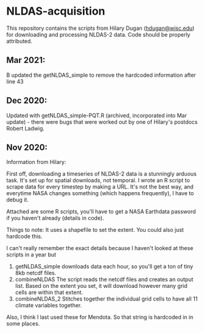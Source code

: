 # NLDAS-acquisition
This repository contains the scripts from Hilary Dugan (hdugan@wisc.edu) for downloading and processing NLDAS-2 data. Code should be properly attributed.

## Mar 2021:
B updated the getNLDAS_simple to remove the hardcoded information after line 43


## Dec 2020:
Updated with getNLDAS_simple-PQT.R (archived, incorporated into Mar update) - there were bugs that were worked out by one of Hilary's postdocs Robert Ladwig.

## Nov 2020:
Information from Hilary:

First off, downloading a timeseries of NLDAS-2 data is a stunningly arduous task. It's set up for spatial downloads, not temporal. 
I wrote an R script to scrape data for every timestep by making a URL. It's not the best way, and everytime NASA changes something (which happens frequently), I have to debug it. 

Attached are some R scripts, you'll have to get a NASA Earthdata password if you haven't already (details in code). 

Things to note: It uses a shapefile to set the extent. You could also just hardcode this.

I can't really remember the exact details because I haven't looked at these scripts in a year but
1) getNLDAS_simple downloads data each hour, so you'll get a ton of tiny 8kb netcdf files. 
2) combineNLDAS The script reads the netcdf files and creates an output list. Based on the extent you set, it will download however many grid cells are within that extent. 
3) combineNLDAS_2 Stitches together the individual grid cells to have all 11 climate variables together. 

Also, I think I last used these for Mendota. So that string is hardcoded in in some places.




